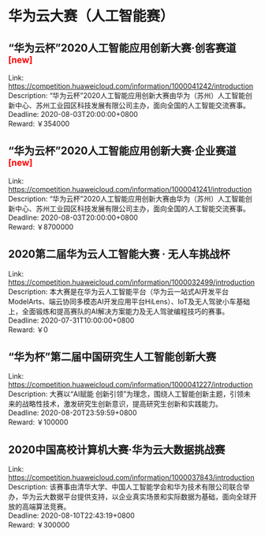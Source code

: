 # 华为云大赛（人工智能赛）



## “华为云杯”2020人工智能应用创新大赛·创客赛道 <sup style="color:red">[new]<sup>  

Link: https://competition.huaweicloud.com/information/1000041242/introduction  
Description: “华为云杯”2020人工智能应用创新大赛由华为（苏州）人工智能创新中心、苏州工业园区科技发展有限公司主办，面向全国的人工智能交流赛事。  
Deadline: 2020-08-03T20:00:00+0800  
Reward: ￥354000  


## “华为云杯”2020人工智能应用创新大赛·企业赛道 <sup style="color:red">[new]<sup>  

Link: https://competition.huaweicloud.com/information/1000041241/introduction  
Description: “华为云杯”2020人工智能应用创新大赛由华为（苏州）人工智能创新中心、苏州工业园区科技发展有限公司主办，面向全国的人工智能交流赛事。  
Deadline: 2020-08-03T20:00:00+0800  
Reward: ￥8700000  


## 2020第二届华为云人工智能大赛 · 无人车挑战杯

Link: https://competition.huaweicloud.com/information/1000032499/introduction  
Description: 本大赛是在华为云人工智能平台（华为云一站式AI开发平台ModelArts、端云协同多模态AI开发应用平台HiLens）、IoT及无人驾驶小车基础上，全面锻炼和提高赛队的AI解决方案能力及无人驾驶编程技巧的赛事。  
Deadline: 2020-07-31T10:00:00+0800  
Reward: ￥0  


## “华为杯”第二届中国研究生人工智能创新大赛

Link: https://competition.huaweicloud.com/information/1000041227/introduction  
Description: 大赛以“AI赋能 创新引领”为理念，围绕人工智能创新主题，引领未来的战略性技术，激发研究生创新意识，提高研究生创新和实践能力。  
Deadline: 2020-08-20T23:59:59+0800  
Reward: ￥100000  


## 2020中国高校计算机大赛·华为云大数据挑战赛

Link: https://competition.huaweicloud.com/information/1000037843/introduction  
Description: 该赛事由清华大学、中国人工智能学会和华为技术有限公司联合举办，华为云大数据平台提供支持，以企业真实场景和实际数据为基础，面向全球开放的高端算法竞赛。  
Deadline: 2020-08-10T22:43:19+0800  
Reward: ￥300000  


